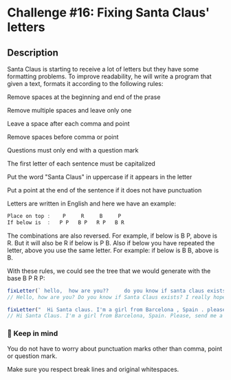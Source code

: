 # Challenge #16: Fixing Santa Claus' letters

## Description

Santa Claus is starting to receive a lot of letters but they have some formatting problems. To improve readability, he will write a program that given a text, formats it according to the following rules:

Remove spaces at the beginning and end of the prase

Remove multiple spaces and leave only one

Leave a space after each comma and point

Remove spaces before comma or point

Questions must only end with a question mark

The first letter of each sentence must be capitalized

Put the word "Santa Claus" in uppercase if it appears in the letter

Put a point at the end of the sentence if it does not have punctuation

Letters are written in English and here we have an example:

```javascript
Place on top :    P     R     B     P
If below is  :   P P   B P   R P   B R
```
The combinations are also reversed. For example, if below is B P, above is R. But it will also be R if below is P B. Also if below you have repeated the letter, above you use the same letter. For example: if below is B B, above is B.

With these rules, we could see the tree that we would generate with the base B P R P:

```javascript
fixLetter(` hello,  how are you??     do you know if santa claus exists?  i really hope he does!  bye  `)
// Hello, how are you? Do you know if Santa Claus exists? I really hope he does! Bye.

fixLetter("  Hi Santa claus. I'm a girl from Barcelona , Spain . please, send me a bike.  Is it possible?")
// Hi Santa Claus. I'm a girl from Barcelona, Spain. Please, send me a bike. Is it possible?

```
### 📝 Keep in mind

You do not have to worry about punctuation marks other than comma, point or question mark.

Make sure you respect break lines and original whitespaces.